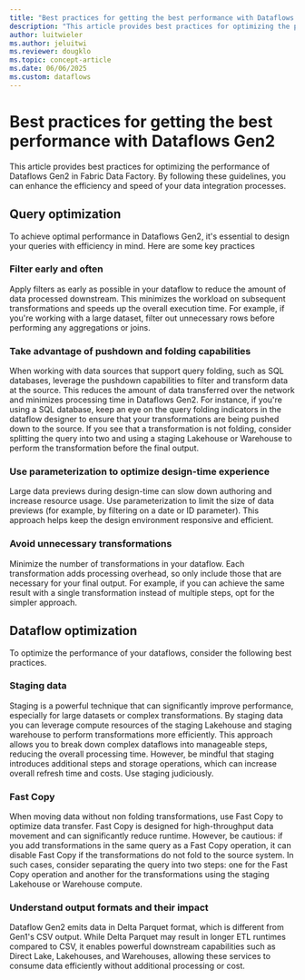 ```yaml
---
title: "Best practices for getting the best performance with Dataflows Gen2 in Fabric Data Factory"
description: "This article provides best practices for optimizing the performance of Dataflows Gen2 in Fabric Data Factory. By following these guidelines, you can enhance the efficiency and speed of your data integration processes."
author: luitwieler
ms.author: jeluitwi
ms.reviewer: dougklo
ms.topic: concept-article
ms.date: 06/06/2025
ms.custom: dataflows
---
```


# Best practices for getting the best performance with Dataflows Gen2

This article provides best practices for optimizing the performance of Dataflows Gen2 in Fabric Data Factory. By following these guidelines, you can enhance the efficiency and speed of your data integration processes.

## Query optimization

To achieve optimal performance in Dataflows Gen2, it's essential to design your queries with efficiency in mind. Here are some key practices

### Filter early and often

Apply filters as early as possible in your dataflow to reduce the amount of data processed downstream. This minimizes the workload on subsequent transformations and speeds up the overall execution time. For example, if you're working with a large dataset, filter out unnecessary rows before performing any aggregations or joins.

### Take advantage of pushdown and folding capabilities

When working with data sources that support query folding, such as SQL databases, leverage the pushdown capabilities to filter and transform data at the source. This reduces the amount of data transferred over the network and minimizes processing time in Dataflows Gen2. For instance, if you're using a SQL database, keep an eye on the query folding indicators in the dataflow designer to ensure that your transformations are being pushed down to the source. If you see that a transformation is not folding, consider splitting the query into two and using a staging Lakehouse or Warehouse to perform the transformation before the final output.

### Use parameterization to optimize design-time experience

Large data previews during design-time can slow down authoring and increase resource usage. Use parameterization to limit the size of data previews (for example, by filtering on a date or ID parameter). This approach helps keep the design environment responsive and efficient.

### Avoid unnecessary transformations

Minimize the number of transformations in your dataflow. Each transformation adds processing overhead, so only include those that are necessary for your final output. For example, if you can achieve the same result with a single transformation instead of multiple steps, opt for the simpler approach.

## Dataflow optimization

To optimize the performance of your dataflows, consider the following best practices.

### Staging data

Staging is a powerful technique that can significantly improve performance, especially for large datasets or complex transformations. By staging data you can leverage compute resources of the staging Lakehouse and staging warehouse to perform transformations more efficiently. This approach allows you to break down complex dataflows into manageable steps, reducing the overall processing time. However, be mindful that staging introduces additional steps and storage operations, which can increase overall refresh time and costs. Use staging judiciously.

### Fast Copy

When moving data without non folding transformations, use Fast Copy to optimize data transfer. Fast Copy is designed for high-throughput data movement and can significantly reduce runtime. However, be cautious: if you add transformations in the same query as a Fast Copy operation, it can disable Fast Copy if the transformations do not fold to the source system. In such cases, consider separating the query into two steps: one for the Fast Copy operation and another for the transformations using the staging Lakehouse or Warehouse compute.

### Understand output formats and their impact

Dataflow Gen2 emits data in Delta Parquet format, which is different from Gen1's CSV output. While Delta Parquet may result in longer ETL runtimes compared to CSV, it enables powerful downstream capabilities such as Direct Lake, Lakehouses, and Warehouses, allowing these services to consume data efficiently without additional processing or cost.


